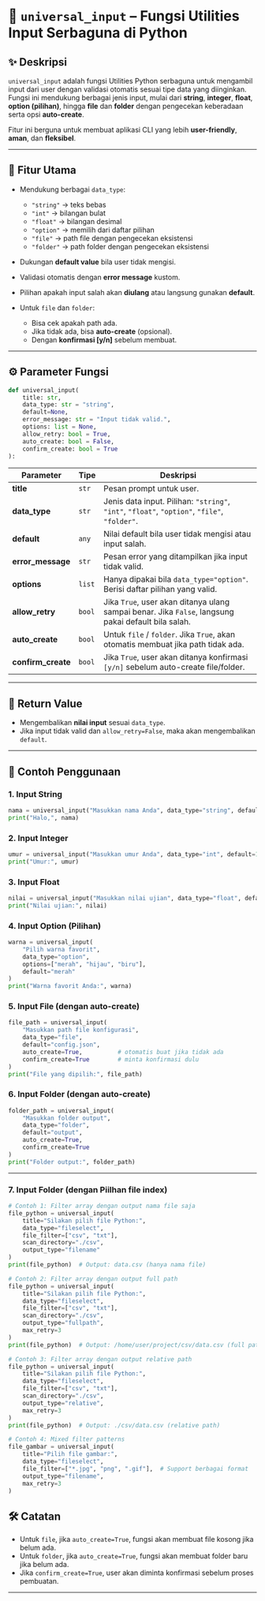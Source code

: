# 📌 `universal_input` – Fungsi Utilities Input Serbaguna di Python

## ✨ Deskripsi

`universal_input` adalah fungsi Utilities Python serbaguna untuk mengambil input dari user dengan validasi otomatis sesuai tipe data yang diinginkan.
Fungsi ini mendukung berbagai jenis input, mulai dari **string**, **integer**, **float**, **option (pilihan)**, hingga **file** dan **folder** dengan pengecekan keberadaan serta opsi **auto-create**.

Fitur ini berguna untuk membuat aplikasi CLI yang lebih **user-friendly**, **aman**, dan **fleksibel**.

---

## 🚀 Fitur Utama

* Mendukung berbagai `data_type`:

  * `"string"` → teks bebas
  * `"int"` → bilangan bulat
  * `"float"` → bilangan desimal
  * `"option"` → memilih dari daftar pilihan
  * `"file"` → path file dengan pengecekan eksistensi
  * `"folder"` → path folder dengan pengecekan eksistensi
* Dukungan **default value** bila user tidak mengisi.
* Validasi otomatis dengan **error message** kustom.
* Pilihan apakah input salah akan **diulang** atau langsung gunakan **default**.
* Untuk `file` dan `folder`:

  * Bisa cek apakah path ada.
  * Jika tidak ada, bisa **auto-create** (opsional).
  * Dengan **konfirmasi [y/n]** sebelum membuat.

---

## ⚙️ Parameter Fungsi

```python
def universal_input(
    title: str,
    data_type: str = "string",
    default=None,
    error_message: str = "Input tidak valid.",
    options: list = None,
    allow_retry: bool = True,
    auto_create: bool = False,
    confirm_create: bool = True
):
```

| Parameter          | Tipe   | Deskripsi                                                                                           |
| ------------------ | ------ | --------------------------------------------------------------------------------------------------- |
| **title**          | `str`  | Pesan prompt untuk user.                                                                            |
| **data_type**      | `str`  | Jenis data input. Pilihan: `"string"`, `"int"`, `"float"`, `"option"`, `"file"`, `"folder"`.        |
| **default**        | `any`  | Nilai default bila user tidak mengisi atau input salah.                                             |
| **error_message**  | `str`  | Pesan error yang ditampilkan jika input tidak valid.                                                |
| **options**        | `list` | Hanya dipakai bila `data_type="option"`. Berisi daftar pilihan yang valid.                          |
| **allow_retry**    | `bool` | Jika `True`, user akan ditanya ulang sampai benar. Jika `False`, langsung pakai default bila salah. |
| **auto_create**    | `bool` | Untuk `file` / `folder`. Jika `True`, akan otomatis membuat jika path tidak ada.                    |
| **confirm_create** | `bool` | Jika `True`, user akan ditanya konfirmasi `[y/n]` sebelum auto-create file/folder.                  |

---

## 🔄 Return Value

* Mengembalikan **nilai input** sesuai `data_type`.
* Jika input tidak valid dan `allow_retry=False`, maka akan mengembalikan `default`.

---

## 📖 Contoh Penggunaan

### 1. Input String

```python
nama = universal_input("Masukkan nama Anda", data_type="string", default="Anonim")
print("Halo,", nama)
```

### 2. Input Integer

```python
umur = universal_input("Masukkan umur Anda", data_type="int", default=18)
print("Umur:", umur)
```

### 3. Input Float

```python
nilai = universal_input("Masukkan nilai ujian", data_type="float", default=0.0)
print("Nilai ujian:", nilai)
```

### 4. Input Option (Pilihan)

```python
warna = universal_input(
    "Pilih warna favorit",
    data_type="option",
    options=["merah", "hijau", "biru"],
    default="merah"
)
print("Warna favorit Anda:", warna)
```

### 5. Input File (dengan auto-create)

```python
file_path = universal_input(
    "Masukkan path file konfigurasi",
    data_type="file",
    default="config.json",
    auto_create=True,          # otomatis buat jika tidak ada
    confirm_create=True        # minta konfirmasi dulu
)
print("File yang dipilih:", file_path)
```

### 6. Input Folder (dengan auto-create)

```python
folder_path = universal_input(
    "Masukkan folder output",
    data_type="folder",
    default="output",
    auto_create=True,
    confirm_create=True
)
print("Folder output:", folder_path)
```

---

### 7. Input Folder (dengan Piilhan file index)

```python
# Contoh 1: Filter array dengan output nama file saja
file_python = universal_input(
    title="Silakan pilih file Python:",
    data_type="fileselect",
    file_filter=["csv", "txt"],
    scan_directory="./csv",
    output_type="filename"
)
print(file_python)  # Output: data.csv (hanya nama file)

# Contoh 2: Filter array dengan output full path
file_python = universal_input(
    title="Silakan pilih file Python:",
    data_type="fileselect", 
    file_filter=["csv", "txt"],
    scan_directory="./csv",
    output_type="fullpath",
    max_retry=3
)
print(file_python)  # Output: /home/user/project/csv/data.csv (full path)

# Contoh 3: Filter array dengan output relative path
file_python = universal_input(
    title="Silakan pilih file Python:",
    data_type="fileselect",
    file_filter=["csv", "txt"], 
    scan_directory="./csv",
    output_type="relative",
    max_retry=3
)
print(file_python)  # Output: ./csv/data.csv (relative path)

# Contoh 4: Mixed filter patterns
file_gambar = universal_input(
    title="Pilih file gambar:",
    data_type="fileselect",
    file_filter=["*.jpg", "png", ".gif"],  # Support berbagai format
    output_type="filename",
    max_retry=3
)
```


## 🛠️ Catatan

* Untuk `file`, jika `auto_create=True`, fungsi akan membuat file kosong jika belum ada.
* Untuk `folder`, jika `auto_create=True`, fungsi akan membuat folder baru jika belum ada.
* Jika `confirm_create=True`, user akan diminta konfirmasi sebelum proses pembuatan.

---


